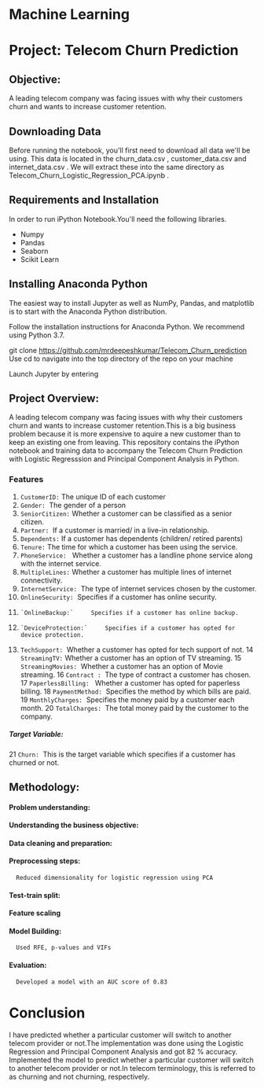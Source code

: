 # Machine Learning
# Project: Telecom Churn Prediction   
## Objective: 

A leading telecom company was facing issues with why their customers churn and wants to increase customer retention.
## Downloading Data 
Before running the notebook, you'll first need to download all data we'll be using. This data is located in the churn_data.csv , customer_data.csv and internet_data.csv . We will extract these into the same directory as Telecom_Churn_Logistic_Regression_PCA.ipynb .

## Requirements and Installation 
In order to run iPython Notebook.You'll need the following libraries. 
* Numpy 
* Pandas 
* Seaborn
* Scikit Learn

## Installing Anaconda Python 
The easiest way to install Jupyter as well as NumPy, Pandas, and matplotlib is to start with the Anaconda Python distribution.

Follow the installation instructions for Anaconda Python. We recommend using Python 3.7.

git clone https://github.com/mrdeepeshkumar/Telecom_Churn_prediction
Use cd to navigate into the top directory of the repo on your machine

Launch Jupyter by entering 
## Project Overview:
A leading telecom company was facing issues with why their customers churn and wants to increase customer retention.This is a big business problem because it is more expensive to aquire  a new customer than to keep an existing one from leaving.
This repository contains the iPython notebook and training data to accompany the Telecom Churn Prediction with Logistic Regresssion and Principal Component Analysis in Python.

### Features 
1.  `CustomerID:` The unique ID of each customer
2.	`Gender:` 	The gender of a person
3.	`SeniorCitizen:`	Whether a customer can be classified as a senior citizen.
4.	`Partner:` 	If a customer is married/ in a live-in relationship.
5.	`Dependents:`	If a customer has dependents (children/ retired parents)
6.	`Tenure:`	The time for which a customer has been using the service.
7.	`PhoneService:`  	Whether a customer has a landline phone service along with the internet service.
8.	`MultipleLines:`	Whether a customer has multiple lines of internet connectivity.
9.	`InternetService:` 	The type of internet services chosen by the customer.
10.	`OnlineSecurity:` 	Specifies if a customer has online security.
11. 	`OnlineBackup:` 	Specifies if a customer has online backup.
12. 	`DeviceProtection:` 	Specifies if a customer has opted for device protection.
13.	`TechSupport:` 	Whether a customer has opted for tech support of not.
14	`StreamingTV:`	Whether a customer has an option of TV streaming.
15	`StreamingMovies:` 	Whether a customer has an option of Movie streaming.
16	`Contract :` 	The type of contract a customer has chosen.
17	`PaperlessBilling:`  	Whether a customer has opted for paperless billing.
18	`PaymentMethod:` 	Specifies the method by which bills are paid.
19	`MonthlyCharges:` 	Specifies the money paid by a customer each month.
20	`TotalCharges:` 	The total money paid by the customer to the company.
##### Target Variable:
21	`Churn:`  This is the target variable which specifies if a customer has churned or not.

## Methodology:
 
 #### Problem understanding:  
 
 #### Understanding the business objective:
 #### Data cleaning and preparation:
 #### Preprocessing steps:
      Reduced dimensionality for logistic regression using PCA
 #### Test-train split:
 #### Feature scaling
 #### Model Building:
      Used RFE, p-values and VIFs 
 #### Evaluation: 
      Developed a model with an AUC score of 0.83
 # Conclusion 
I have predicted whether a particular customer will switch to another telecom provider or not.The implementation was done using the Logistic Regression and Principal Component Analysis and got 82 % accuracy. Implemented the model  to predict whether a particular customer will switch to another telecom provider or not.In telecom terminology, this is referred to as churning and not churning, respectively.
